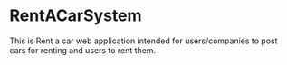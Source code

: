 # RentACarSystem

This is Rent a car web application intended for users/companies to post cars for renting and users to rent them.
